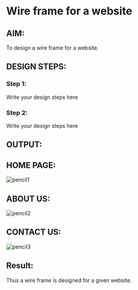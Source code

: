 # Wire frame for a website

## AIM:
To design a wire frame for a website.

## DESIGN STEPS:

### Step 1:
Write your design steps here 

### Step 2:
Write your design steps here

## OUTPUT:
## HOME PAGE:
![pencil1](https://user-images.githubusercontent.com/93509383/152027238-0fe0b81f-cc88-4a68-85d6-dbf20281338b.png)


## ABOUT US:
![pencil2](https://user-images.githubusercontent.com/93509383/152027276-da826473-ccd1-4f87-ad66-7b9051119585.png)


## CONTACT US:
![pencil3](https://user-images.githubusercontent.com/93509383/152027303-539ea9e9-6924-4aa4-94af-f31bf8bbebb4.png)



## Result:
Thus a wire frame is designed for a given website.
